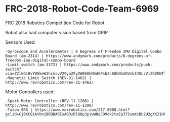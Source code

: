 # FRC-2018-Robot-Code-Team-6969

FRC 2018 Robotics Competition Code for Robot

Robot also had computer vision based from GRIP

Sensors Used:
     
    -Gyroscope and Accelerometer | 6 Degrees of Freedom IMU Digital Combo Board (am-2314) | https://www.andymark.com/products/6-degrees-of-freedom-imu-digital-combo-board
    -Limit switch (am-3372) | https://www.andymark.com/products/push-switch?via=Z2lkOi8vYW5keW1hcmsvV29ya2FyZWE6OkNhdGFsb2c6OkNhdGVnb3J5LzViZGZhNTlhZmU5M2M2NGM4MGZkZjFhMw
    -Magnetic Limit Switch (REV-31-1462) |  http://www.revrobotics.com/rev-31-1462/
    
Motor Controllers used:

    -Spark Motor Controller (REV-11-1200) | http://www.revrobotics.com/rev-11-1200/
    -Talon SRX | https://www.vexrobotics.com/217-8080.html?gclid=Cj0KCQiAtbnjBRDBARIsAO3zDl80pJpjwWNqJOVdk2taEp372smXcBU2U2gXK21HkZK9GMIK6dBw7tYaAtUqEALw_wcB
